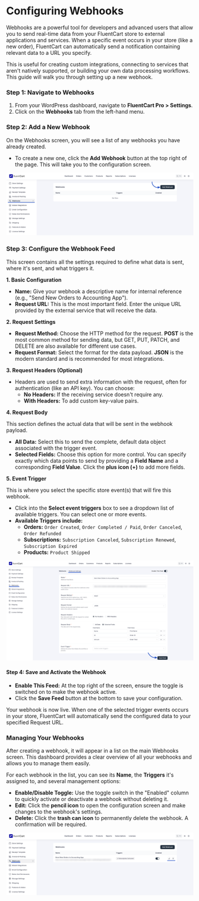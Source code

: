 # Configuring Webhooks

Webhooks are a powerful tool for developers and advanced users that allow you to send real-time data from your FluentCart store to external applications and services. When a specific event occurs in your store (like a new order), FluentCart can automatically send a notification containing relevant data to a URL you specify.

This is useful for creating custom integrations, connecting to services that aren't natively supported, or building your own data processing workflows. This guide will walk you through setting up a new webhook.

### Step 1: Navigate to Webhooks

1.  From your WordPress dashboard, navigate to **FluentCart Pro > Settings**.
2.  Click on the **Webhooks** tab from the left-hand menu.

### Step 2: Add a New Webhook

On the Webhooks screen, you will see a list of any webhooks you have already created.

* To create a new one, click the **Add Webhook** button at the top right of the page. This will take you to the configuration screen.

![Configuring Webhook](/guide/public/images/settings-configuration/webhook/configuring-webhook-1.png)

### Step 3: Configure the Webhook Feed

This screen contains all the settings required to define what data is sent, where it's sent, and what triggers it.

**1. Basic Configuration**

* **Name:** Give your webhook a descriptive name for internal reference (e.g., "Send New Orders to Accounting App").
* **Request URL:** This is the most important field. Enter the unique URL provided by the external service that will receive the data.

**2. Request Settings**

* **Request Method:** Choose the HTTP method for the request. **POST** is the most common method for sending data, but GET, PUT, PATCH, and DELETE are also available for different use cases.
* **Request Format:** Select the format for the data payload. **JSON** is the modern standard and is recommended for most integrations.

**3. Request Headers (Optional)**

* Headers are used to send extra information with the request, often for authentication (like an API key). You can choose:
    * **No Headers:** If the receiving service doesn't require any.
    * **With Headers:** To add custom key-value pairs.

**4. Request Body**

This section defines the actual data that will be sent in the webhook payload.

* **All Data:** Select this to send the complete, default data object associated with the trigger event.
* **Selected Fields:** Choose this option for more control. You can specify exactly which data points to send by providing a **Field Name** and a corresponding **Field Value**. Click the **plus icon (+)** to add more fields.

**5. Event Trigger**

This is where you select the specific store event(s) that will fire this webhook.

* Click into the **Select event triggers** box to see a dropdown list of available triggers. You can select one or more events.
* **Available Triggers include:**
    * **Orders:** `Order Created`, `Order Completed / Paid`, `Order Canceled`, `Order Refunded`
    * **Subscriptions:** `Subscription Canceled`, `Subscription Renewed`, `Subscription Expired`
    * **Products:** `Product Shipped`


![Configuring Webhook](/guide/public/images/settings-configuration/webhook/configuring-webhook-2.png)

#### Step 4: Save and Activate the Webhook

* **Enable This Feed:** At the top right of the screen, ensure the toggle is switched on to make the webhook active.
* Click the **Save Feed** button at the bottom to save your configuration.

Your webhook is now live. When one of the selected trigger events occurs in your store, FluentCart will automatically send the configured data to your specified Request URL.

### Managing Your Webhooks

After creating a webhook, it will appear in a list on the main Webhooks screen. This dashboard provides a clear overview of all your webhooks and allows you to manage them easily.

For each webhook in the list, you can see its **Name**, the **Triggers** it's assigned to, and several management options:

* **Enable/Disable Toggle:** Use the toggle switch in the "Enabled" column to quickly activate or deactivate a webhook without deleting it.
* **Edit:** Click the **pencil icon** to open the configuration screen and make changes to the webhook's settings.
* **Delete:** Click the **trash can icon** to permanently delete the webhook. A confirmation will be required.

![Configuring Webhook](/guide/public/images/settings-configuration/webhook/configuring-webhook-3.png)

